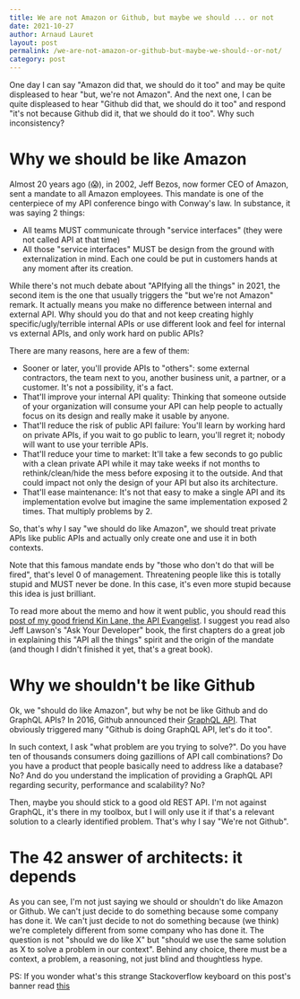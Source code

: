 ```yaml
---
title: We are not Amazon or Github, but maybe we should ... or not
date: 2021-10-27
author: Arnaud Lauret
layout: post
permalink: /we-are-not-amazon-or-github-but-maybe-we-should--or-not/
category: post
---
```


One day I can say "Amazon did that, we should do it too" and may be quite displeased to hear "but, we're not Amazon".
And the next one, I can be quite displeased to hear "Github did that, we should do it too" and respond  "it's not because Github did it, that we should do it too". 
Why such inconsistency?
<!--more-->

# Why we should be like Amazon

Almost 20 years ago (😱), in 2002, Jeff Bezos, now former CEO of Amazon, sent a mandate to all Amazon employees.
This mandate is one of the centerpiece of my API conference bingo with Conway's law.
In substance, it was saying 2 things:

- All teams MUST communicate through "service interfaces" (they were not called API at that time)
- All those "service interfaces" MUST be design from the ground with externalization in mind. Each one could be put in customers hands at any moment after its creation.

While there's not much debate about "APIfying all the things" in 2021, the second item is the one that usually triggers the "but we're not Amazon" remark.
It actually means you make no difference between internal and external API.
Why should you do that and not keep creating highly specific/ugly/terrible internal APIs or use different look and feel for internal vs external APIs, and only work hard on public APIs? 

There are many reasons, here are a few of them:

- Sooner or later, you'll provide APIs to "others": some external contractors, the team next to you, another business unit, a partner, or a customer. It's not a possibility, it's a fact.
- That'll improve your internal API quality: Thinking that someone outside of your organization will consume your API can help people to actually focus on its design and really make it usable by anyone.
- That'll reduce the risk of public API failure: You'll learn by working hard on private APIs, if you wait to go public to learn, you'll regret it; nobody will want to use your terrible APIs.
- That'll reduce your time to market: It'll take a few seconds to go public with a clean private API while it may take weeks if not months to rethink/clean/hide the mess before exposing it to the outside. And that could impact not only the design of your API but also its architecture.
- That'll ease maintenance: It's not that easy to make a single API and its implementation evolve but imagine the same implementation exposed 2 times. That multiply problems by 2.

So, that's why I say "we should do like Amazon", we should treat private APIs like public APIs and actually only create one and use it in both contexts.

Note that this famous mandate ends by "those who don't do that will be fired", that's level 0 of management. 
Threatening people like this is totally stupid and MUST never be done.
In this case, it's even more stupid because this idea is just brilliant.

To read more about the memo and how it went public, you should read this [post of my good friend Kin Lane, the API Evangelist](https://apievangelist.com/2012/01/12/the-secret-to-amazons-success-internal-apis/).
I suggest you read also Jeff Lawson's "Ask Your Developer" book, the first chapters do a great job in explaining this "API all the things" spirit and the origin of the mandate (and though I didn't finished it yet, that's a great book).

# Why we shouldn't be like Github

Ok, we "should do like Amazon", but why be not be like Github and do GraphQL APIs?
In 2016, Github announced their [GraphQL API](https://github.blog/2016-09-14-the-github-graphql-api/).
That obviously triggered many "Github is doing GraphQL API, let's do it too".

In such context, I ask "what problem are you trying to solve?".
Do you have ten of thousands consumers doing gazillions of API call combinations?
Do you have a product that people basically need to address like a database?
No?
And do you understand the implication of providing a GraphQL API regarding security, performance and scalability?
No?

Then, maybe you should stick to a good old REST API.
I'm not against GraphQL, it's there in my toolbox, but I will only use it if that's a relevant solution to a clearly identified problem.
That's why I say "We're not Github".

# The 42 answer of architects: it depends

As you can see, I'm not just saying we should or shouldn't do like Amazon or Github.
We can't just decide to do something because some company has done it.
We can't just decide to not do something because (we think) we're completely different from some company who has done it.
The question is not "should we do like X" but "should we use the same solution as X to solve a problem in our context".
Behind any choice, there must be a context, a problem, a reasoning, not just blind and thoughtless hype.

PS: If you wonder what's this strange Stackoverflow keyboard on this post's banner read [this](https://stackoverflow.blog/2021/09/28/become-a-better-coder-with-this-one-weird-click/)